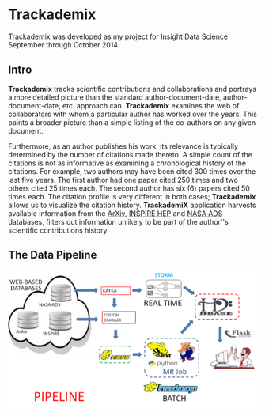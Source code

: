 Trackademix
===========

[Trackademix](http://trackademix.com) was developed as my project for [Insight Data Science](http://insightdataengineering.com) September through October 2014.

## Intro

**Trackademix** tracks scientific contributions and collaborations and portrays a more detailed picture 
than the standard author-document-date, author-document-date, etc. approach can. 
**Trackademix** examines the web of collaborators with whom a particular author has worked over the years.
This paints a broader picture than a simple listing of the co-authors on any given document.

Furthermore, as an author publishes his work, its relevance is typically determined by the number of citations made thereto.
A simple count of the citations is not as informative as examining a chronological history of the citations.
For example, two authors may have been cited 300 times over the last five years.
The first author had one paper cited 250 times and two others cited 25 times each.
The second author has six (6) papers cited 50 times each.
The citation profile is very different in both cases; **Trackademix** allows us to visualize the citation history. 
**TrackademiX** application harvests available information from the [ArXiv](http://arxiv.org), 
[INSPIRE HEP](http://inspirehep.net) and 
[NASA ADS](http://adsabs.harvard.edu) databases, 
filters out information unlikely to be part of the author''s scientific contributions history

## The Data Pipeline

![Alt Text](https://github.com/jsvirzi/insight/blob/master/images/pipeline.png "Data Pipeline")

